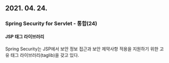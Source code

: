 ## 2021. 04. 24.

### Spring Security for Servlet - 통합(24)

#### JSP 태그 라이브러리

Spring Security는 JSP에서 보안 정보 접근과 보안 제약사항 적용을 지원하기 위한 고유 태그 라이브러리(taglib)을 갖고 있다.

